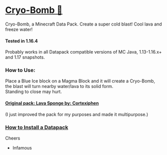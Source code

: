 # [Cryo-Bomb 🎥](https://youtu.be/pgQl1X-ksjs)
Cryo-Bomb, a Minecraft Data Pack.  Create a super cold blast!  Cool lava and freeze water!

#### Tested in 1.16.4
Probably works in all Datapack compatible versions of MC Java, 1.13-1.16.x+ and 1.17 snapshots.

### How to Use:
Place a Blue Ice block on a Magma Block and it will create a Cryo-Bomb, the blast will turn nearby water/lava to its solid form.  
Standing to close may hurt.

#### [Original pack: Lava Sponge by: Cortexiphen](https://www.planetminecraft.com/data-pack/lava-sponges-1-16/)  
(I just improved the pack for my purposes and made it multipurpose.)

### [How to Install a Datapack](https://www.youtube.com/watch?v=4Dxzw12TQcg)  

Cheers  
- Infamous  
